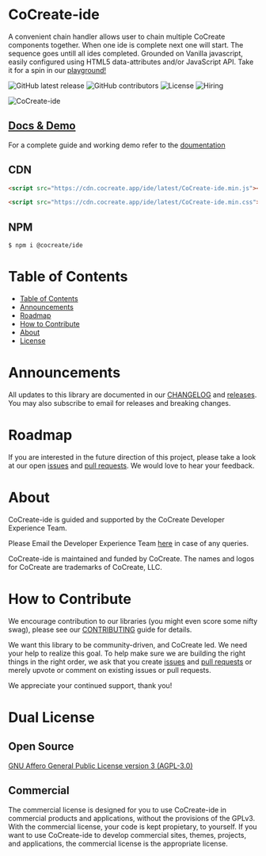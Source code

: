 # CoCreate-ide

A convenient chain handler allows user to chain multiple CoCreate components together. When one ide is complete next one will start. The sequence goes untill all ides completed. Grounded on Vanilla javascript, easily configured using HTML5 data-attributes and/or JavaScript API. Take it for a spin in our [playground!](https://cocreate.app/docs/ide)

![GitHub latest release](https://img.shields.io/github/v/release/CoCreate-app/CoCreate-ide?style=flat-square)
![GitHub contributors](https://img.shields.io/github/contributors/CoCreate-app/CoCreate-ide?style=flat-square)
![License](https://img.shields.io/static/v1?style=flat-square&label=license&message=AGPL-3.0&color=green)
![Hiring](https://img.shields.io/static/v1?style=flat-square&label=&message=Hiring&color=blueviolet)

![CoCreate-ide](https://cdn.cocreate.app/docs/CoCreate-ide.gif)

## [Docs & Demo](https://cocreate.app/docs/ide)

For a complete guide and working demo refer to the [doumentation](https://cocreate.app/docs/ide)

## CDN

```html
<script src="https://cdn.cocreate.app/ide/latest/CoCreate-ide.min.js"></script>
```

```html
<script src="https://cdn.cocreate.app/ide/latest/CoCreate-ide.min.css"></script>
```

## NPM

```shell
$ npm i @cocreate/ide
```

# Table of Contents

- [Table of Contents](#table-of-contents)
- [Announcements](#announcements)
- [Roadmap](#roadmap)
- [How to Contribute](#how-to-contribute)
- [About](#about)
- [License](#license)

<a name="announcements"></a>

# Announcements

All updates to this library are documented in our [CHANGELOG](https://github.com/CoCreate-app/CoCreate-ide/blob/master/CHANGELOG.md) and [releases](https://github.com/CoCreate-app/CoCreate-ide/releases). You may also subscribe to email for releases and breaking changes.

<a name="roadmap"></a>

# Roadmap

If you are interested in the future direction of this project, please take a look at our open [issues](https://github.com/CoCreate-app/CoCreate-ide/issues) and [pull requests](https://github.com/CoCreate-app/CoCreate-ide/pulls). We would love to hear your feedback.

<a name="about"></a>

# About

CoCreate-ide is guided and supported by the CoCreate Developer Experience Team.

Please Email the Developer Experience Team [here](mailto:develop@cocreate.app) in case of any queries.

CoCreate-ide is maintained and funded by CoCreate. The names and logos for CoCreate are trademarks of CoCreate, LLC.

<a name="contribute"></a>

# How to Contribute

We encourage contribution to our libraries (you might even score some nifty swag), please see our [CONTRIBUTING](https://github.com/CoCreate-app/CoCreate-ide/blob/master/CONTRIBUTING.md) guide for details.

We want this library to be community-driven, and CoCreate led. We need your help to realize this goal. To help make sure we are building the right things in the right order, we ask that you create [issues](https://github.com/CoCreate-app/CoCreate-ide/issues) and [pull requests](https://github.com/CoCreate-app/CoCreate-ide/pulls) or merely upvote or comment on existing issues or pull requests.

We appreciate your continued support, thank you!

<a name="license"></a>
# Dual License
## Open Source
[GNU Affero General Public License version 3 (AGPL-3.0)](https://github.com/CoCreate-app/CoCreate-ide/blob/master/LICENSE)

## Commercial
The commercial license is designed for you to use CoCreate-ide in commercial 
products and applications, without the provisions of the GPLv3. With the 
commercial license, your code is kept propietary, to yourself. If you 
want to use CoCreate-ide to develop commercial sites, themes, projects, and 
applications, the commercial license is the appropriate license.